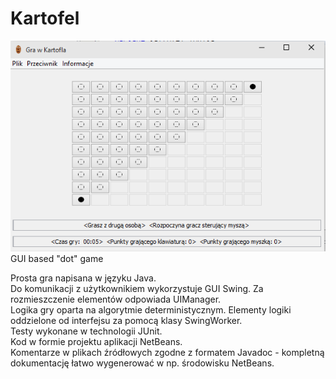 # Kartofel
![alt tag](https://raw.githubusercontent.com/kamil-cc/Kartofel/master/screen.png)  
GUI based "dot" game  
  
Prosta gra napisana w języku Java.  
Do komunikacji z użytkownikiem wykorzystuje GUI Swing. Za rozmieszczenie elementów odpowiada UIManager.  
Logika gry oparta na algorytmie deterministycznym. Elementy logiki oddzielone od interfejsu za pomocą klasy SwingWorker.  
Testy wykonane w technologii JUnit.  
Kod w formie projektu aplikacji NetBeans.  
Komentarze w plikach źródłowych zgodne z formatem Javadoc - kompletną dokumentację łatwo wygenerować w np. środowisku NetBeans.  
